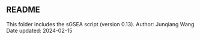 ## README
This folder includes the sGSEA script (version 0.13).
Author: Junqiang Wang
Date updated: 2024-02-15
